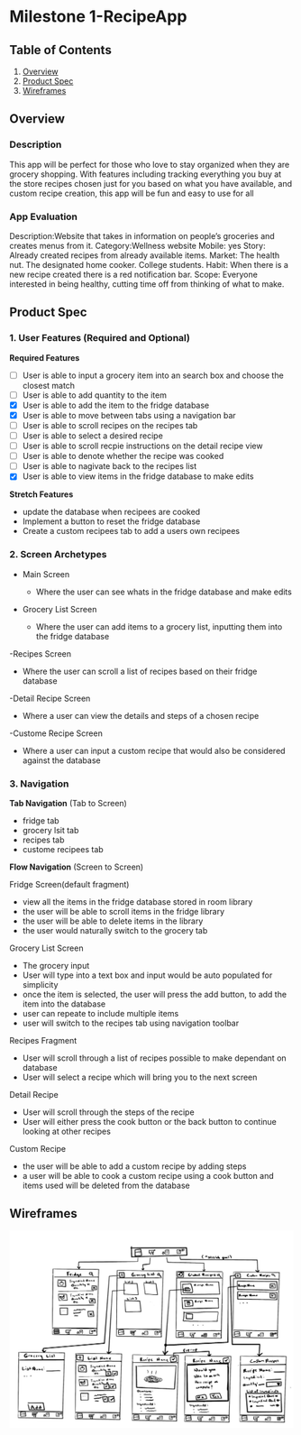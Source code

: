 # Milestone 1-RecipeApp

## Table of Contents

1. [Overview](#Overview)
1. [Product Spec](#Product-Spec)
1. [Wireframes](#Wireframes)

## Overview

### Description

This app will be perfect for those who love to stay organized when they are grocery shopping. With features including tracking everything you buy at the store
recipes chosen just for you based on what you have available, and custom recipe creation, this app will be fun and easy to use for all

### App Evaluation

Description:Website that takes in information on people’s groceries and creates menus from it.
Category:Wellness website
Mobile: yes
Story: Already created recipes from already available items.
Market: The health nut. The designated home cooker. College students.
Habit: When there is a new recipe created there is a red notification bar.
Scope: Everyone interested in being healthy, cutting time off from thinking of what to make.

## Product Spec

### 1. User Features (Required and Optional)

**Required Features**

- [ ] User is able to input a grocery item into an search box and choose the closest match
- [ ] User is able to add quantity to the item
- [x] User is able to add the item to the fridge database
- [x] User is able to move between tabs using a navigation bar
- [ ] User is able to scroll recipes on the recipes tab 
- [ ] User is able to select a desired recipe
- [ ] User is able to scroll recpie instructions on the detail recipe view
- [ ] User is able to denote whether the recipe was cooked 
- [ ] User is able to nagivate back to the recipes list
- [x] User is able to view items in the fridge database to make edits

**Stretch Features**

* update the database when recipees are cooked 
* Implement a button to reset the fridge database 
* Create a custom recipees tab to add a users own recipees


### 2. Screen Archetypes

- Main Screen
  - Where the user can see whats in the fridge database and make edits
  
- Grocery List Screen
  - Where the user can add items to a grocery list, inputting them into the fridge database
  
 -Recipes Screen
  - Where the user can scroll a list of recipes based on their fridge database
  
 -Detail Recipe Screen
  - Where a user can view the details and steps of a chosen recipe
 
 -Custome Recipe Screen
  - Where a user can input a custom recipe that would also be considered against the database
 
### 3. Navigation

**Tab Navigation** (Tab to Screen)

* fridge tab
* grocery lsit tab
* recipes tab
* custome recipees tab

**Flow Navigation** (Screen to Screen)

Fridge Screen(default fragment)
- view all the items in the fridge database stored in room library
- the user will be able to scroll items in the fridge library
- the user will be able to delete items in the library 
- the user would naturally switch to the grocery tab 

Grocery List Screen
- The grocery input 
- User will type into a text box and input would be auto populated for simplicity
- once the item is selected, the user will press the add button, to add the item into the database
- user can repeate to include multiple items
- user will switch to the recipes tab using navigation toolbar

Recipes Fragment
- User will scroll through a list of recipes possible to make dependant on database
- User will select a recipe which will bring you to the next screen

Detail Recipe
- User will scroll through the steps of the recipe
- User will either press the cook button or the back button to continue looking at other recipes 

Custom Recipe
- the user will be able to add a custom recipe by adding steps 
- a user will be able to cook a custom recipe using a cook button and items used will be deleted from the database

## Wireframes


<img src="https://github.com/AndroidSpring2023FinalProject/RecipeApp/blob/main/RecipeWireFrameUpdated.jpg" width=600>

